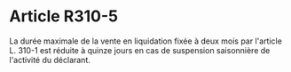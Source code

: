 # Article R310-5

La durée maximale de la vente en liquidation fixée à deux mois par l'article L. 310-1 est réduite à quinze jours en cas de suspension saisonnière de l'activité du déclarant.

